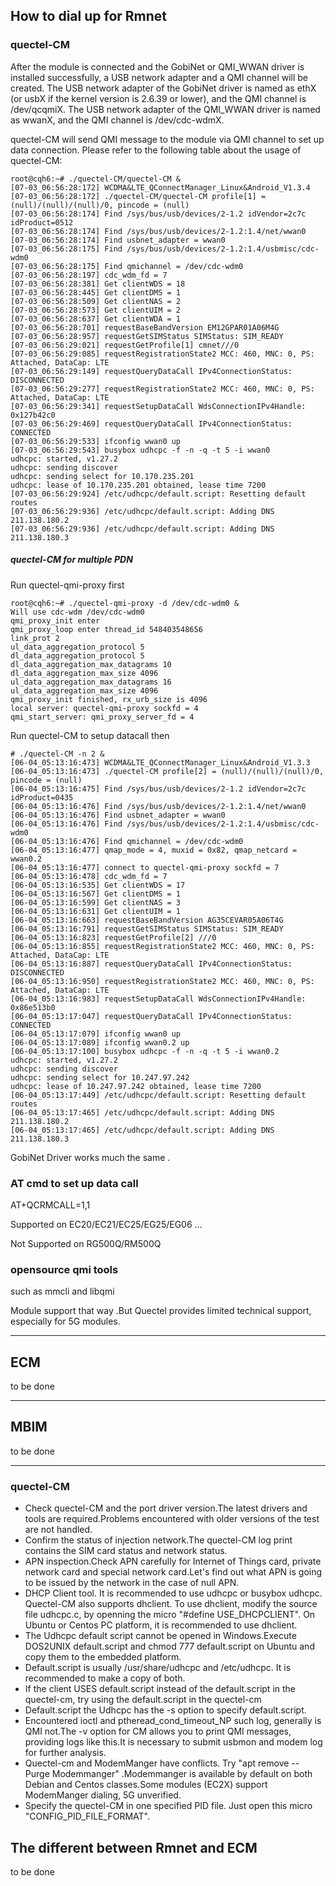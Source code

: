 ## How to dial up for Rmnet 

### quectel-CM


After the module is connected and the GobiNet or QMI_WWAN driver is installed successfully, a USB network adapter and a QMI channel will be created. The USB network adapter of the GobiNet driver is named as ethX (or usbX if the kernel version is 2.6.39 or lower), and the QMI channel is /dev/qcqmiX. The USB network adapter of the QMI_WWAN driver is named as wwanX, and the QMI channel is /dev/cdc-wdmX.

quectel-CM will send QMI message to the module via QMI channel to set up data connection. Please refer to the following table about the usage of quectel-CM: 


	root@cqh6:~# ./quectel-CM/quectel-CM & 
	[07-03_06:56:28:172] WCDMA&LTE_QConnectManager_Linux&Android_V1.3.4 
	[07-03_06:56:28:172] ./quectel-CM/quectel-CM profile[1] = (null)/(null)/(null)/0, pincode = (null) 
	[07-03_06:56:28:174] Find /sys/bus/usb/devices/2-1.2 idVendor=2c7c idProduct=0512 
	[07-03_06:56:28:174] Find /sys/bus/usb/devices/2-1.2:1.4/net/wwan0 
	[07-03_06:56:28:174] Find usbnet_adapter = wwan0 
	[07-03_06:56:28:175] Find /sys/bus/usb/devices/2-1.2:1.4/usbmisc/cdc-wdm0 
	[07-03_06:56:28:175] Find qmichannel = /dev/cdc-wdm0 
	[07-03_06:56:28:197] cdc_wdm_fd = 7 
	[07-03_06:56:28:381] Get clientWDS = 18 
	[07-03_06:56:28:445] Get clientDMS = 1 
	[07-03_06:56:28:509] Get clientNAS = 2 
	[07-03_06:56:28:573] Get clientUIM = 2 
	[07-03_06:56:28:637] Get clientWDA = 1 
	[07-03_06:56:28:701] requestBaseBandVersion EM12GPAR01A06M4G
	[07-03_06:56:28:957] requestGetSIMStatus SIMStatus: SIM_READY 
	[07-03_06:56:29:021] requestGetProfile[1] cmnet///0 
	[07-03_06:56:29:085] requestRegistrationState2 MCC: 460, MNC: 0, PS: Attached, DataCap: LTE 
	[07-03_06:56:29:149] requestQueryDataCall IPv4ConnectionStatus: DISCONNECTED 
	[07-03_06:56:29:277] requestRegistrationState2 MCC: 460, MNC: 0, PS: Attached, DataCap: LTE 
	[07-03_06:56:29:341] requestSetupDataCall WdsConnectionIPv4Handle: 0x127b42c0 
	[07-03_06:56:29:469] requestQueryDataCall IPv4ConnectionStatus: CONNECTED 
	[07-03_06:56:29:533] ifconfig wwan0 up 
	[07-03_06:56:29:543] busybox udhcpc -f -n -q -t 5 -i wwan0 
	udhcpc: started, v1.27.2 
	udhcpc: sending discover 
	udhcpc: sending select for 10.170.235.201 
	udhcpc: lease of 10.170.235.201 obtained, lease time 7200 
	[07-03_06:56:29:924] /etc/udhcpc/default.script: Resetting default routes 
	[07-03_06:56:29:936] /etc/udhcpc/default.script: Adding DNS 211.138.180.2
	[07-03_06:56:29:936] /etc/udhcpc/default.script: Adding DNS 211.138.180.3



##### quectel-CM for multiple PDN ####


Run quectel-qmi-proxy first

	root@cqh6:~# ./quectel-qmi-proxy -d /dev/cdc-wdm0 & 
	Will use cdc-wdm /dev/cdc-wdm0 
	qmi_proxy_init enter 
	qmi_proxy_loop enter thread_id 548403548656 
	link_prot 2 
	ul_data_aggregation_protocol 5 
	dl_data_aggregation_protocol 5 
	dl_data_aggregation_max_datagrams 10 
	dl_data_aggregation_max_size 4096 
	ul_data_aggregation_max_datagrams 16 
	ul_data_aggregation_max_size 4096 
	qmi_proxy_init finished, rx_urb_size is 4096 
	local server: quectel-qmi-proxy sockfd = 4 
	qmi_start_server: qmi_proxy_server_fd = 4 

Run quectel-CM to setup datacall then

	# ./quectel-CM -n 2 & 
	[06-04_05:13:16:473] WCDMA&LTE_QConnectManager_Linux&Android_V1.3.3 
	[06-04_05:13:16:473] ./quectel-CM profile[2] = (null)/(null)/(null)/0, pincode = (null) 
	[06-04_05:13:16:475] Find /sys/bus/usb/devices/2-1.2 idVendor=2c7c idProduct=0435 
	[06-04_05:13:16:476] Find /sys/bus/usb/devices/2-1.2:1.4/net/wwan0 
	[06-04_05:13:16:476] Find usbnet_adapter = wwan0 
	[06-04_05:13:16:476] Find /sys/bus/usb/devices/2-1.2:1.4/usbmisc/cdc-wdm0 
	[06-04_05:13:16:476] Find qmichannel = /dev/cdc-wdm0 
	[06-04_05:13:16:477] qmap_mode = 4, muxid = 0x82, qmap_netcard = wwan0.2 
	[06-04_05:13:16:477] connect to quectel-qmi-proxy sockfd = 7 
	[06-04_05:13:16:478] cdc_wdm_fd = 7 
	[06-04_05:13:16:535] Get clientWDS = 17 
	[06-04_05:13:16:567] Get clientDMS = 1 
	[06-04_05:13:16:599] Get clientNAS = 3 
	[06-04_05:13:16:631] Get clientUIM = 1 
	[06-04_05:13:16:663] requestBaseBandVersion AG35CEVAR05A06T4G 
	[06-04_05:13:16:791] requestGetSIMStatus SIMStatus: SIM_READY 
	[06-04_05:13:16:823] requestGetProfile[2] ///0 
	[06-04_05:13:16:855] requestRegistrationState2 MCC: 460, MNC: 0, PS: Attached, DataCap: LTE 
	[06-04_05:13:16:887] requestQueryDataCall IPv4ConnectionStatus: DISCONNECTED 
	[06-04_05:13:16:950] requestRegistrationState2 MCC: 460, MNC: 0, PS: Attached, DataCap: LTE 
	[06-04_05:13:16:983] requestSetupDataCall WdsConnectionIPv4Handle: 0x86e513b0 
	[06-04_05:13:17:047] requestQueryDataCall IPv4ConnectionStatus: CONNECTED 
	[06-04_05:13:17:079] ifconfig wwan0 up 
	[06-04_05:13:17:089] ifconfig wwan0.2 up 
	[06-04_05:13:17:100] busybox udhcpc -f -n -q -t 5 -i wwan0.2 
	udhcpc: started, v1.27.2 
	udhcpc: sending discover 
	udhcpc: sending select for 10.247.97.242 
	udhcpc: lease of 10.247.97.242 obtained, lease time 7200 
	[06-04_05:13:17:449] /etc/udhcpc/default.script: Resetting default routes 
	[06-04_05:13:17:465] /etc/udhcpc/default.script: Adding DNS 211.138.180.2 
	[06-04_05:13:17:465] /etc/udhcpc/default.script: Adding DNS 211.138.180.3 


GobiNet Driver works much the same .


### AT cmd to set up data call 

AT+QCRMCALL=1,1

Supported on EC20/EC21/EC25/EG25/EG06 ...

Not Supported on RG500Q/RM500Q

### opensource qmi tools 

such as mmcli and libqmi

Module support that way .But Quectel provides limited technical support, especially for 5G modules.

----------

## ECM #



to be done

----------

## MBIM #
	 

to be done

----------



### quectel-CM


- Check quectel-CM and the port driver version.The latest drivers and tools are required.Problems encountered with older versions of the test are not handled.
- Confirm the status of injection network.The quectel-CM log print contains the SIM card status and network status.
- APN inspection.Check APN carefully for Internet of Things card, private network card and special network card.Let's find out what APN is going to be issued by the network in the case of null APN.
- DHCP Client tool. It is recommended to use udhcpc or busybox udhcpc. Quectel-CM also supports dhclient. To use dhclient, modify the source file udhcpc.c, by openning the micro "#define USE_DHCPCLIENT". On Ubuntu or Centos PC platform, it is recommended to use dhclient.
- The Udhcpc default script cannot be opened in Windows.Execute DOS2UNIX default.script and chmod 777 default.script on Ubuntu and copy them to the embedded platform.
- Default.script is usually /usr/share/udhcpc and /etc/udhcpc. It is recommended to make a copy of both.
- If the client USES default.script instead of the default.script in the quectel-cm, try using the default.script in the quectel-cm
- Default.script the Udhcpc has the -s option to specify default.script.
- Encountered ioctl and ptheread_cond_timeout_NP such log, generally is QMI not.The -v option for CM allows you to print QMI messages, providing logs like this.It is necessary to submit usbmon and modem log for further analysis.
- Quectel-cm and ModemManger have conflicts. Try "apt remove -- Purge Modemmanger" .Modemmanger is available by default on both Debian and Centos classes.Some modules (EC2X) support ModemManger dialing, 5G unverified.
- Specify the quectel-CM in one specified PID file. Just open this micro "CONFIG_PID_FILE_FORMAT".

## The different between Rmnet and ECM 

to be done
